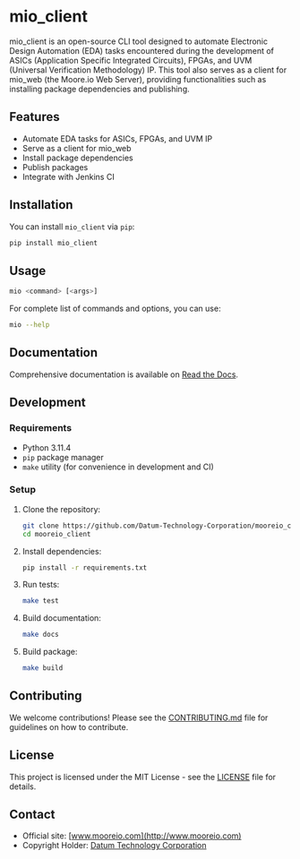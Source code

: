 # mio_client

mio_client is an open-source CLI tool designed to automate Electronic Design Automation (EDA) tasks encountered during the development of ASICs (Application Specific Integrated Circuits), FPGAs, and UVM (Universal Verification Methodology) IP. This tool also serves as a client for mio_web (the Moore.io Web Server), providing functionalities such as installing package dependencies and publishing.

## Features

- Automate EDA tasks for ASICs, FPGAs, and UVM IP
- Serve as a client for mio_web
- Install package dependencies
- Publish packages
- Integrate with Jenkins CI

## Installation

You can install `mio_client` via `pip`:

```sh
pip install mio_client
```

## Usage

```sh
mio <command> [<args>]
```

For complete list of commands and options, you can use:

```sh
mio --help
```

## Documentation

Comprehensive documentation is available on [Read the Docs](https://readthedocs.org/projects/mooreio_client).

## Development

### Requirements

- Python 3.11.4
- `pip` package manager
- `make` utility (for convenience in development and CI)

### Setup

1. Clone the repository:
    ```sh
    git clone https://github.com/Datum-Technology-Corporation/mooreio_client.git
    cd mooreio_client
    ```

2. Install dependencies:
    ```sh
    pip install -r requirements.txt
    ```

3. Run tests:
    ```sh
    make test
    ```

4. Build documentation:
    ```sh
    make docs
    ```

5. Build package:
    ```sh
    make build
    ```

## Contributing

We welcome contributions! Please see the [CONTRIBUTING.md](CONTRIBUTING.md) file for guidelines on how to contribute.

## License

This project is licensed under the MIT License - see the [LICENSE](LICENSE) file for details.

## Contact

- Official site: [www.mooreio.com](http://www.mooreio.com)
- Copyright Holder: [Datum Technology Corporation](http://www.datumtc.ca)